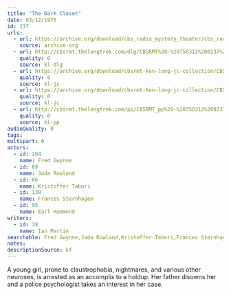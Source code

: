 ```yaml
---
title: "The Dark Closet"
date: 03/12/1975
id: 237
urls: 
  - url: https://archive.org/download/cbs_radio_mystery_theater/cbs_radio_mystery_theater-0201-0250.zip/cbs_radio_mystery_theater-0201-0250%2Fcbsrmt_0237_the_dark_closet.mp3
    source: archive-org
  - url: http://cbsrmt.thelongtrek.com/dlg/CBSRMT%20-%20750312%200237%20The%20Dark%20Closet.mp3
    quality: 0
    source: kl-dlg
  - url: https://archive.org/download/cbsrmt-ken-long-jc-collection/CBSRMT - 750312 0237 Dark Closet vbr kb buzz_jc.mp3
    quality: 0
    source: kl-jc
  - url: https://archive.org/download/cbsrmt-ken-long-jc-collection/CBSRMT - 750312 0237 Dark Closet vbr kb2 fair_jc.mp3
    quality: 0
    source: kl-jc
  - url: http://cbsrmt.thelongtrek.com/pp/CBSRMT_pp%20-%20750312%200237%20The%20Dark%20Closet.mp3
    quality: 0
    source: kl-pp
audioQuality: 0
tags: 
multipart: 0
actors:  
  - id: 204
    name: Fred Gwynne  
  - id: 69
    name: Jada Rowland  
  - id: 66
    name: Kristoffer Tabori  
  - id: 138
    name: Frances Sternhagen  
  - id: 95
    name: Earl Hammond
writers:  
  - id: 38
    name: Ian Martin
searchable: Fred Gwynne,Jada Rowland,Kristoffer Tabori,Frances Sternhagen,Earl Hammond Ian Martin
notes: 
descriptionSource: kf
---
```

A young girl, prone to claustrophobia, nightmares, and various other neuroses, is arrested as an accomplis to a holdup. Her father disowns her and a police psychologist takes an interest in her case.